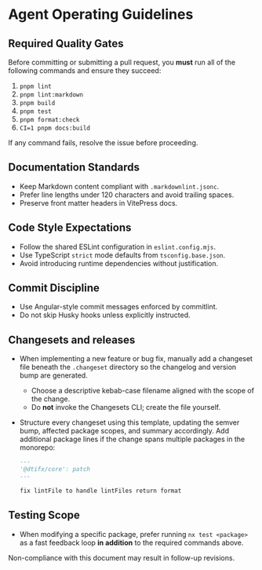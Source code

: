 # Agent Operating Guidelines

## Required Quality Gates

Before committing or submitting a pull request, you **must** run all of the following commands and
ensure they succeed:

1. `pnpm lint`
2. `pnpm lint:markdown`
3. `pnpm build`
4. `pnpm test`
5. `pnpm format:check`
6. `CI=1 pnpm docs:build`

If any command fails, resolve the issue before proceeding.

## Documentation Standards

- Keep Markdown content compliant with `.markdownlint.jsonc`.
- Prefer line lengths under 120 characters and avoid trailing spaces.
- Preserve front matter headers in VitePress docs.

## Code Style Expectations

- Follow the shared ESLint configuration in `eslint.config.mjs`.
- Use TypeScript `strict` mode defaults from `tsconfig.base.json`.
- Avoid introducing runtime dependencies without justification.

## Commit Discipline

- Use Angular-style commit messages enforced by commitlint.
- Do not skip Husky hooks unless explicitly instructed.

## Changesets and releases

- When implementing a new feature or bug fix, manually add a changeset file beneath the `.changeset`
  directory so the changelog and version bump are generated.
  - Choose a descriptive kebab-case filename aligned with the scope of the change.
  - Do **not** invoke the Changesets CLI; create the file yourself.
- Structure every changeset using this template, updating the semver bump, affected package scopes,
  and summary accordingly. Add additional package lines if the change spans multiple packages in the
  monorepo:

  ```md
  ---
  '@dtifx/core': patch
  ---

  fix lintFile to handle lintFiles return format
  ```

## Testing Scope

- When modifying a specific package, prefer running `nx test <package>` as a fast feedback loop **in
  addition** to the required commands above.

Non-compliance with this document may result in follow-up revisions.
